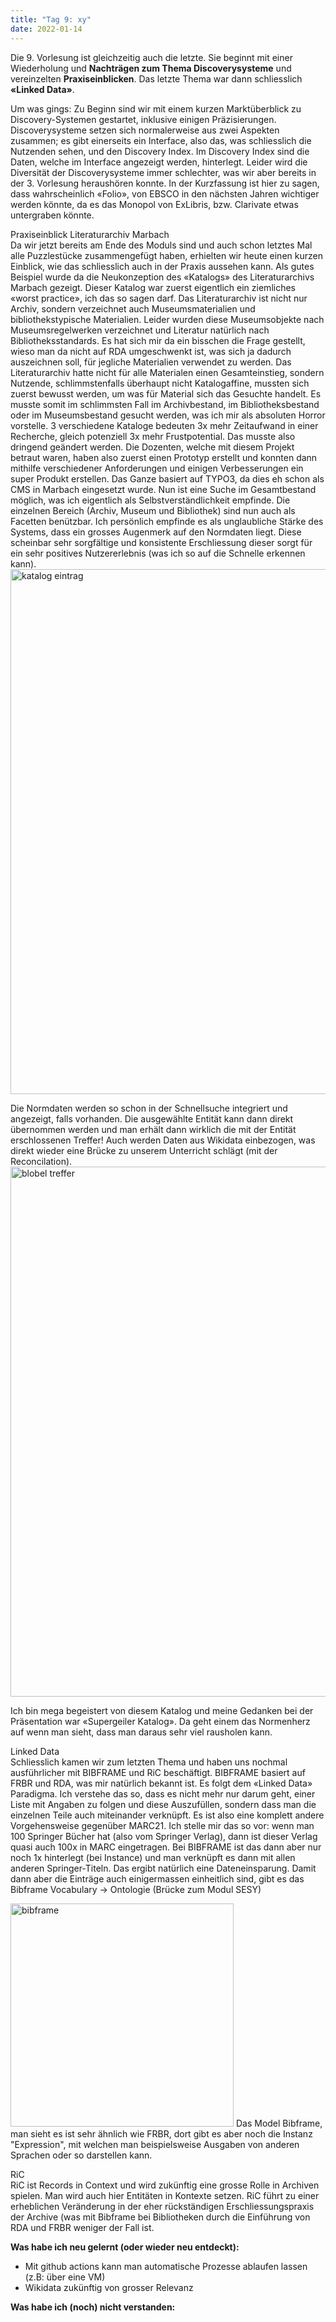```yaml
---
title: "Tag 9: xy"
date: 2022-01-14
---
```


Die 9. Vorlesung ist gleichzeitig auch die letzte. Sie beginnt mit einer Wiederholung und **Nachträgen zum Thema Discoverysysteme** und vereinzelten **Praxiseinblicken**. Das letzte Thema war dann schliesslich **«Linked Data»**.

Um was gings:
Zu Beginn sind wir mit einem kurzen Marktüberblick zu Discovery-Systemen gestartet, inklusive einigen Präzisierungen. 
Discoverysysteme setzen sich normalerweise aus zwei Aspekten zusammen; es gibt einerseits ein Interface, also das, was schliesslich die Nutzenden sehen, und den Discovery Index. Im Discovery Index sind die Daten, welche im Interface angezeigt werden, hinterlegt. 
Leider wird die Diversität der Discoverysysteme immer schlechter, was wir aber bereits in der 3. Vorlesung heraushören konnte. In der Kurzfassung ist hier zu sagen, dass wahrscheinlich «Folio», von EBSCO in den nächsten Jahren wichtiger werden könnte, da es das Monopol von ExLibris, bzw. Clarivate etwas untergraben könnte. 

Praxiseinblick Literaturarchiv Marbach<br>
Da wir jetzt bereits am Ende des Moduls sind und auch schon letztes Mal alle Puzzlestücke zusammengefügt haben, erhielten wir heute einen kurzen Einblick, wie das schliesslich auch in der Praxis aussehen kann. Als gutes Beispiel wurde da die Neukonzeption des «Katalogs» des Literaturarchivs Marbach gezeigt. 
Dieser Katalog war zuerst eigentlich ein ziemliches «worst practice», ich das so sagen darf. Das Literaturarchiv ist nicht nur Archiv, sondern verzeichnet auch Museumsmaterialien und bibliothekstypische Materialien. Leider wurden diese Museumsobjekte nach Museumsregelwerken verzeichnet und Literatur natürlich nach Bibliotheksstandards. Es hat sich mir da ein bisschen die Frage gestellt, wieso man da nicht auf RDA umgeschwenkt ist, was sich ja dadurch auszeichnen soll, für jegliche Materialien verwendet zu werden. Das Literaturarchiv hatte nicht für alle Materialen einen Gesamteinstieg, sondern Nutzende, schlimmstenfalls überhaupt nicht Katalogaffine, mussten sich zuerst bewusst werden, um was für Material sich das Gesuchte handelt. Es musste somit im schlimmsten Fall im Archivbestand, im Bibliotheksbestand oder im Museumsbestand gesucht werden, was ich mir als absoluten Horror vorstelle. 3 verschiedene Kataloge bedeuten 3x mehr Zeitaufwand in einer Recherche, gleich potenziell 3x mehr Frustpotential. Das musste also dringend geändert werden.
Die Dozenten, welche mit diesem Projekt betraut waren, haben also zuerst einen Prototyp erstellt und konnten dann mithilfe verschiedener Anforderungen und einigen Verbesserungen ein super Produkt erstellen. Das Ganze basiert auf TYPO3, da dies eh schon als CMS in Marbach eingesetzt wurde.
Nun ist eine Suche im Gesamtbestand möglich, was ich eigentlich als Selbstverständlichkeit empfinde. Die einzelnen Bereich (Archiv, Museum und Bibliothek) sind nun auch als Facetten benützbar. 
Ich persönlich empfinde es als unglaubliche Stärke des Systems, dass ein grosses Augenmerk auf den Normdaten liegt. Diese scheinbar sehr sorgfältige und konsistente Erschliessung dieser sorgt für ein sehr positives Nutzererlebnis (was ich so auf die Schnelle erkennen kann). 
<img width="840" alt="katalog eintrag" src="https://user-images.githubusercontent.com/91015615/149552957-0859e564-09f2-426a-ab63-4e96714c3995.PNG">


Die Normdaten werden so schon in der Schnellsuche integriert und angezeigt, falls vorhanden. Die ausgewählte Entität kann dann direkt übernommen werden und man erhält dann wirklich die mit der Entität erschlossenen Treffer! Auch werden Daten aus Wikidata einbezogen, was direkt wieder eine Brücke zu unserem Unterricht schlägt (mit der Reconcilation). 
<img width="848" alt="blobel treffer" src="https://user-images.githubusercontent.com/91015615/149552997-f98eae93-3b8c-4905-ad5d-999c07082a3a.PNG">

Ich bin mega begeistert von diesem Katalog und meine Gedanken bei der Präsentation war «Supergeiler Katalog». Da geht einem das Normenherz auf wenn man sieht, dass man daraus sehr viel rausholen kann.

Linked Data<br>
Schliesslich kamen wir zum letzten Thema und haben uns nochmal ausführlicher mit BIBFRAME und RiC beschäftigt.
BIBFRAME basiert auf FRBR und RDA, was mir natürlich bekannt ist. Es folgt dem «Linked Data» Paradigma. Ich verstehe das so, dass es nicht mehr nur darum geht, einer Liste mit Angaben zu folgen und diese Auszufüllen, sondern dass man die einzelnen Teile auch miteinander verknüpft. Es ist also eine komplett andere Vorgehensweise gegenüber MARC21. Ich stelle mir das so vor:
wenn man 100 Springer Bücher hat (also vom Springer Verlag), dann ist dieser Verlag quasi auch 100x in MARC eingetragen. 
Bei BIBFRAME ist das dann aber nur noch 1x hinterlegt (bei Instance) und man verknüpft es dann mit allen anderen Springer-Titeln. Das ergibt natürlich eine Dateneinsparung. Damit dann aber die Einträge auch einigermassen einheitlich sind, gibt es das Bibframe Vocabulary -> Ontologie (Brücke zum Modul SESY)

 <img width="357" alt="bibframe" src="https://user-images.githubusercontent.com/91015615/149552189-fd47f58c-28c1-4c03-9a96-c8d5b00312ec.PNG">
Das Model Bibframe, man sieht es ist sehr ähnlich wie FRBR, dort gibt es aber noch die Instanz "Expression", mit welchen man beispielsweise Ausgaben von anderen Sprachen oder so darstellen kann.

RiC<br>
RiC ist Records in Context und wird zukünftig eine grosse Rolle in Archiven spielen. Man wird auch hier Entitäten in Kontexte setzen. RiC führt zu einer erheblichen Veränderung in der eher rückständigen Erschliessungspraxis der Archive (was mit Bibframe bei Bibliotheken durch die Einführung von RDA und FRBR weniger der Fall ist. 


**Was habe ich neu gelernt (oder wieder neu entdeckt):** <br>
-	Mit github actions kann man automatische Prozesse ablaufen lassen (z.B: über eine VM)<br>
-	Wikidata zukünftig von grosser Relevanz<br>

**Was habe ich (noch) nicht verstanden:**

